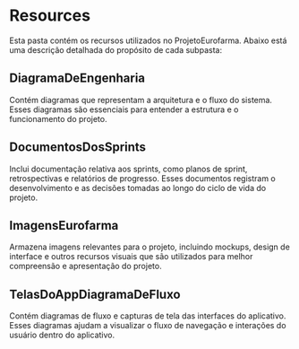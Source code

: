 # Resources

Esta pasta contém os recursos utilizados no ProjetoEurofarma. Abaixo está uma descrição detalhada do propósito de cada subpasta:

## DiagramaDeEngenharia

Contém diagramas que representam a arquitetura e o fluxo do sistema. Esses diagramas são essenciais para entender a estrutura e o funcionamento do projeto.

## DocumentosDosSprints

Inclui documentação relativa aos sprints, como planos de sprint, retrospectivas e relatórios de progresso. Esses documentos registram o desenvolvimento e as decisões tomadas ao longo do ciclo de vida do projeto.

## ImagensEurofarma

Armazena imagens relevantes para o projeto, incluindo mockups, design de interface e outros recursos visuais que são utilizados para melhor compreensão e apresentação do projeto.

## TelasDoAppDiagramaDeFluxo

Contém diagramas de fluxo e capturas de tela das interfaces do aplicativo. Esses diagramas ajudam a visualizar o fluxo de navegação e interações do usuário dentro do aplicativo.
